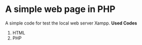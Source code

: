 # A simple web page in PHP

A simple code for test the local web server Xampp. 
**Used Codes** 
1. HTML
2. PHP
